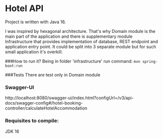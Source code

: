 # Hotel API
Project is written with Java 16.

I was inspired by hexagonal architecture. That's why Domain module is the main part of the application and there is supplementary module Infrastructure that provides implementation of database, REST endpoint and application entry point. It could be split into 3 separate module but for such small application it's overkill.

###How to run it?
Being in folder 'infrastructure' run command:
`mvn spring-boot:run`

###Tests
There are test only in Domain module

### Swagger-UI
http://localhost:8080/swagger-ui/index.html?configUrl=/v3/api-docs/swagger-config#/hotel-booking-controller/calculateHotelAccommodation

### Requisites to compile:
JDK 16
